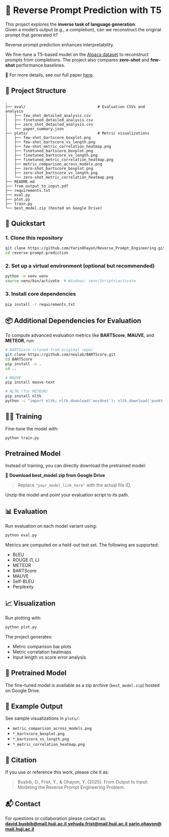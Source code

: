 # 🔁 Reverse Prompt Prediction with T5

This project explores the **inverse task of language generation**:  
Given a model’s output (e.g., a completion), can we reconstruct the original prompt that generated it?

Reverse prompt prediction enhances interpretability.

We fine-tune a T5-based model on the [Alpaca dataset](https://github.com/tatsu-lab/stanford_alpaca) to reconstruct prompts from completions. The project also compares **zero-shot** and **few-shot** performance baselines.

📄 For more details, see our full paper [here](./From_output_to_input.pdf).

## 📁 Project Structure

```
.
├── eval/                                # Evaluation CSVs and analysis
│   ├── few_shot_detailed_analysis.csv
│   ├── finetuned_detailed_analysis.csv
│   ├── zero_shot_detailed_analysis.csv
│   └── paper_summary.json
├── plots/                               # Metric visualizations
│   ├── few-shot_bartscore_boxplot.png
│   ├── few-shot_bartscore_vs_length.png
│   ├── few-shot_metric_correlation_heatmap.png
│   ├── finetuned_bartscore_boxplot.png
│   ├── finetuned_bartscore_vs_length.png
│   ├── finetuned_metric_correlation_heatmap.png
│   ├── metric_comparison_across_models.png
│   ├── zero-shot_bartscore_boxplot.png
│   ├── zero-shot_bartscore_vs_length.png
│   └── zero-shot_metric_correlation_heatmap.png
├── README.md
├── from_output_to_input.pdf
├── requirements.txt
├── eval.py
├── plot.py
├── train.py
└── best_model.zip (hosted on Google Drive)
```

## 🚀 Quickstart

### 1. Clone this repository

```bash
git clone https://github.com/YarinOhayon/Reverse_Prompt_Engineering.git
cd reverse-prompt-prediction
```

### 2. Set up a virtual environment (optional but recommended)

```bash
python -m venv venv
source venv/bin/activate  # Windows: venv\Scripts\activate
```

### 3. Install core dependencies

```bash
pip install -r requirements.txt
```

## 📦 Additional Dependencies for Evaluation

To compute advanced evaluation metrics like **BARTScore**, **MAUVE**, and **METEOR**, run:

```bash
# BARTScore (cloned from original repo)
git clone https://github.com/neulab/BARTScore.git
cd BARTScore
pip install -e .
cd ..

# MAUVE
pip install mauve-text

# NLTK (for METEOR)
pip install nltk
python -c "import nltk; nltk.download('wordnet'); nltk.download('punkt')"
```

## 🏋️‍♀️ Training

Fine-tune the model with:

```bash
python train.py
```
Pretrained Model
-----------------

Instead of training, you can directly download the pretrained model:

📎 **Download best_model.zip from Google Drive**

> Replace `"your_model_link_here"` with the actual file ID.

Unzip the model and point your evaluation script to its path.

## 📊 Evaluation

Run evaluation on each model variant using:

```bash
python eval.py
```

Metrics are computed on a held-out test set. The following are supported:
- BLEU
- ROUGE (1, L)
- METEOR
- BARTScore
- MAUVE
- Self-BLEU
- Perplexity

## 📈 Visualization

Run plotting with:

```bash
python plot.py
```

The project generates:
- Metric comparison bar plots
- Metric correlation heatmaps
- Input length vs score error analysis

## 🤖 Pretrained Model

The fine-tuned model is available as a zip archive (`best_model.zip`) hosted on Google Drive.

## 📁 Example Output

See sample visualizations in `plots/`:
- `metric_comparison_across_models.png`
- `*_bartscore_boxplot.png`
- `*_bartscore_vs_length.png`
- `*_metric_correlation_heatmap.png`

## 🤝 Citation

If you use or reference this work, please cite it as:

> Busbib, D., Frist, Y., & Ohayon, Y. (2025). From Output to Input: Modeling the Reverse Prompt Engineering Problem.

## 📬 Contact

For questions or collaboration please contact as:   **david.busbib@mail.huji.ac.il**,**yehuda.frist@mail.huji.ac.il**,**yarin.ohayon@mail.huji.ac.il**
